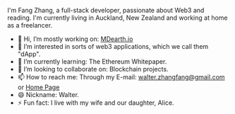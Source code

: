 I'm Fang Zhang, a full-stack developer, passionate about Web3 and reading. I'm currently living in Auckland, New Zealand and working at home as a freelancer.

- 👋 Hi, I’m mostly working on: [MDearth.io](https://mdearth.io)
- 👀 I’m interested in sorts of web3 applications, which we call them "dApp".
- 🌱 I’m currently learning: The Ethereum Whitepaper.
- 💞️ I’m looking to collaborate on: Blockchain projects.
- 📫 How to reach me: Through my E-mail: walter.zhangfang@gmail.com or [Home Page](https://fang-zhang.github.io/)
- 😄 Nickname: Walter.
- ⚡ Fun fact: I live with my wife and our daughter, Alice.


